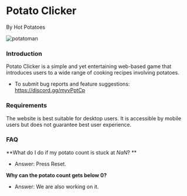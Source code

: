 # Potato Clicker
By Hot Potatoes

![potatoman](https://user-images.githubusercontent.com/89437956/154831883-fa86c4f2-66f2-4625-a0df-0df69acaae30.png)


### Introduction

Potato Clicker is a simple and yet entertaining web-based game that introduces users to a wide range of cooking recipes involving potatoes. 

* To submit bug reports and feature suggestions: 
  https://discord.gg/myvPptCp

### Requirements

The website is best suitable for desktop users. It is accessible by mobile users but does not guarantee best user experience.

### FAQ

**What do I do if my potato count is stuck at *NaN*? **

* Answer: Press Reset.

**Why can the potato count gets below 0?**

* Answer: We are also working on it.



